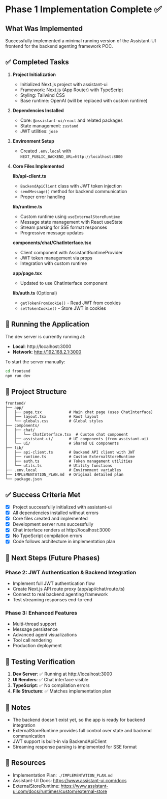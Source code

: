 # Phase 1 Implementation Complete ✅

## What Was Implemented

Successfully implemented a minimal running version of the Assistant-UI frontend for the backend agenting framework POC.

## ✅ Completed Tasks

1. **Project Initialization**
   - Initialized Next.js project with assistant-ui
   - Framework: Next.js (App Router) with TypeScript
   - Styling: Tailwind CSS
   - Base runtime: OpenAI (will be replaced with custom runtime)

2. **Dependencies Installed**
   - Core: `@assistant-ui/react` and related packages
   - State management: `zustand`
   - JWT utilities: `jose`

3. **Environment Setup**
   - Created `.env.local` with `NEXT_PUBLIC_BACKEND_URL=http://localhost:8000`

4. **Core Files Implemented**

   **lib/api-client.ts**
   - `BackendApiClient` class with JWT token injection
   - `sendMessage()` method for backend communication
   - Proper error handling

   **lib/runtime.ts**
   - Custom runtime using `useExternalStoreRuntime`
   - Message state management with React useState
   - Stream parsing for SSE format responses
   - Progressive message updates

   **components/chat/ChatInterface.tsx**
   - Client component with AssistantRuntimeProvider
   - JWT token management via props
   - Integration with custom runtime

   **app/page.tsx**
   - Updated to use ChatInterface component

   **lib/auth.ts** (Optional)
   - `getTokenFromCookie()` - Read JWT from cookies
   - `setTokenCookie()` - Store JWT in cookies

## 🚀 Running the Application

The dev server is currently running at:
- **Local**: http://localhost:3000
- **Network**: http://192.168.2.1:3000

To start the server manually:
```bash
cd frontend
npm run dev
```

## 📁 Project Structure

```
frontend/
├── app/
│   ├── page.tsx            # Main chat page (uses ChatInterface)
│   ├── layout.tsx          # Root layout
│   └── globals.css         # Global styles
├── components/
│   ├── chat/
│   │   └── ChatInterface.tsx  # Custom chat component
│   ├── assistant-ui/       # UI components (from assistant-ui)
│   └── ui/                 # Shared UI components
├── lib/
│   ├── api-client.ts       # Backend API client with JWT
│   ├── runtime.ts          # Custom ExternalStoreRuntime
│   ├── auth.ts             # Token management utilities
│   └── utils.ts            # Utility functions
├── .env.local              # Environment variables
├── IMPLEMENTATION_PLAN.md  # Original detailed plan
└── package.json
```

## ✅ Success Criteria Met

- [x] Project successfully initialized with assistant-ui
- [x] All dependencies installed without errors
- [x] Core files created and implemented
- [x] Development server runs successfully
- [x] Chat interface renders at http://localhost:3000
- [x] No TypeScript compilation errors
- [x] Code follows architecture in implementation plan

## 🔄 Next Steps (Future Phases)

### Phase 2: JWT Authentication & Backend Integration
- Implement full JWT authentication flow
- Create Next.js API route proxy (app/api/chat/route.ts)
- Connect to real backend agenting framework
- Test streaming responses end-to-end

### Phase 3: Enhanced Features
- Multi-thread support
- Message persistence
- Advanced agent visualizations
- Tool call rendering
- Production deployment

## 🧪 Testing Verification

1. **Dev Server**: ✅ Running at http://localhost:3000
2. **UI Renders**: ✅ Chat interface visible
3. **TypeScript**: ✅ No compilation errors
4. **File Structure**: ✅ Matches implementation plan

## 📝 Notes

- The backend doesn't exist yet, so the app is ready for backend integration
- ExternalStoreRuntime provides full control over state and backend communication
- JWT support is built-in via BackendApiClient
- Streaming response parsing is implemented for SSE format

## 🔗 Resources

- Implementation Plan: `./IMPLEMENTATION_PLAN.md`
- Assistant-UI Docs: https://www.assistant-ui.com/docs
- ExternalStoreRuntime: https://www.assistant-ui.com/docs/runtimes/custom/external-store
